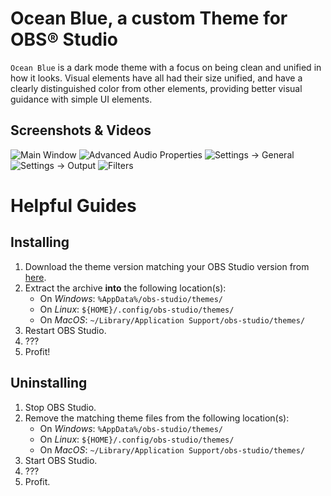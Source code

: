 # Ocean Blue, a custom Theme for OBS® Studio
`Ocean Blue` is a dark mode theme with a focus on being clean and unified in how it looks. Visual elements have all had their size unified, and have a clearly distinguished color from other elements, providing better visual guidance with simple UI elements.

## Screenshots & Videos
![Main Window](https://cdn.xaymar.com/share/2021-07-16/obs64_tM0Ws5us2v.png)
![Advanced Audio Properties](https://cdn.xaymar.com/share/2021-07-16/obs64_7169HKs2xW.png)
![Settings -> General](https://cdn.xaymar.com/share/2021-07-16/obs64_dgJcWV2csw.png)
![Settings -> Output](https://cdn.xaymar.com/share/2021-07-16/obs64_rjS06QgK8v.png)
![Filters](https://cdn.xaymar.com/share/2021-07-16/obs64_cg3MaGg6jY.png)

# Helpful Guides
## Installing
1. Download the theme version matching your OBS Studio version from [here](https://github.com/Xaymar/obs-OceanBlue/releases).
2. Extract the archive **into** the following location(s):
    - On *Windows*: `%AppData%/obs-studio/themes/`
    - On *Linux*: `${HOME}/.config/obs-studio/themes/`
    - On *MacOS*: `~/Library/Application Support/obs-studio/themes/`
3. Restart OBS Studio.
4. ???
5. Profit!

## Uninstalling
1. Stop OBS Studio.
2. Remove the matching theme files from the following location(s):
    - On *Windows*: `%AppData%/obs-studio/themes/`
    - On *Linux*: `${HOME}/.config/obs-studio/themes/`
    - On *MacOS*: `~/Library/Application Support/obs-studio/themes/`
3. Start OBS Studio.
4. ???
5. Profit.
